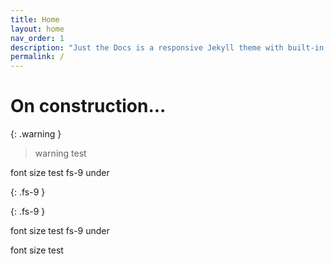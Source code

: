 ```yaml
---
title: Home
layout: home
nav_order: 1
description: "Just the Docs is a responsive Jekyll theme with built-in search that is easily customizable and hosted on GitHub Pages."
permalink: /
---
```


# On construction...

{: .warning }
> warning test


font size test fs-9 under

{: .fs-9 }


{: .fs-9 }

font size test fs-9 under


font size test
